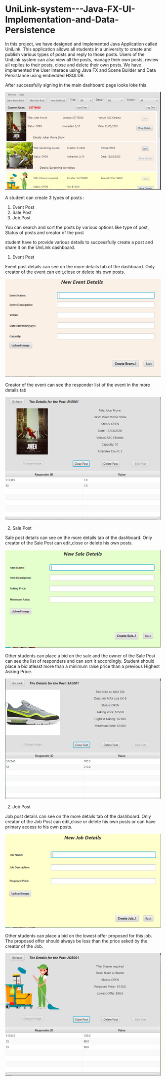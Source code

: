 # UniLink-system---Java-FX-UI-Implementation-and-Data-Persistence


In this project, we have designed and implemented Java Application called UniLink. This application allows all students in a university to create
and publish various types of posts and reply to those posts. Users of the UniLink system can also view all the posts, manage their own posts, review all replies to their posts,
close and delete their own posts. 
We have implemented the User Interace using Java FX and Scene Builder and Data Persistance using embedded HSQLDB.

After successfully signing in the main dashboard page looks loke this: 

![Main Dashboard](/Images/P1.PNG)

A student can create 3 types of posts :

1. Event Post 
2. Sale Post
3. Job Post

You can search and sort the posts by various options like type of post, Status of posts and creator of the post

student have to provide various details to successfully create a post and share it on the UniLink dashboard.

1.  Event Post

Event post details can see on the more details tab of the dashboard. Only creator of the event can edit,close or delete his own posts.

![Event Creation](/Images/P3.PNG)

Creator of the event can see the responder list of the event in the more details tab

![Event Details](/Images/P2.PNG)


2.  Sale Post

Sale post details can see on the more details tab of the dashboard. Only creator of the Sale Post can edit,close or delete his own posts.

![Sale Creation](/Images/P4.PNG)

Other students can place a bid on the sale and the owner of the Sale Post can see the list of responders and can sort it accordingly. Student should place a bid atleast more than a minimum raise price than a previous Highest Asking Price.

![Sale Details](/Images/P7.PNG)


2.  Job Post

Job post details can see on the more details tab of the dashboard. Only creator of the Job Post can edit,close or delete his own posts or can have primary access to his own posts.

![Job Creation](/Images/P5.PNG)

Other students can place a bid on the lowest offer proposed for this job. The proposed offer should always be less than the price asked by the creator of the Job. 

![Job Details](/Images/P6.PNG)
